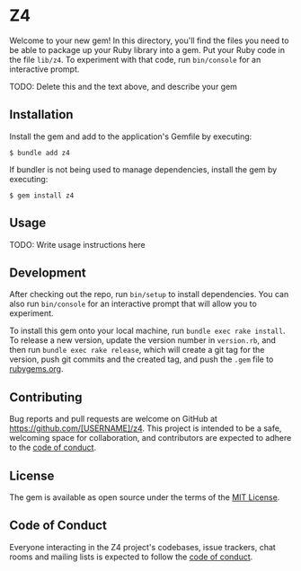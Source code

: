 # Z4

Welcome to your new gem! In this directory, you'll find the files you need to be able to package up your Ruby library into a gem. Put your Ruby code in the file `lib/z4`. To experiment with that code, run `bin/console` for an interactive prompt.

TODO: Delete this and the text above, and describe your gem

## Installation

Install the gem and add to the application's Gemfile by executing:

    $ bundle add z4

If bundler is not being used to manage dependencies, install the gem by executing:

    $ gem install z4

## Usage

TODO: Write usage instructions here

## Development

After checking out the repo, run `bin/setup` to install dependencies. You can also run `bin/console` for an interactive prompt that will allow you to experiment.

To install this gem onto your local machine, run `bundle exec rake install`. To release a new version, update the version number in `version.rb`, and then run `bundle exec rake release`, which will create a git tag for the version, push git commits and the created tag, and push the `.gem` file to [rubygems.org](https://rubygems.org).

## Contributing

Bug reports and pull requests are welcome on GitHub at https://github.com/[USERNAME]/z4. This project is intended to be a safe, welcoming space for collaboration, and contributors are expected to adhere to the [code of conduct](https://github.com/[USERNAME]/z4/blob/master/CODE_OF_CONDUCT.md).

## License

The gem is available as open source under the terms of the [MIT License](https://opensource.org/licenses/MIT).

## Code of Conduct

Everyone interacting in the Z4 project's codebases, issue trackers, chat rooms and mailing lists is expected to follow the [code of conduct](https://github.com/[USERNAME]/z4/blob/master/CODE_OF_CONDUCT.md).
